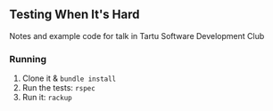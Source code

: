 Testing When It's Hard
----------------------

Notes and example code for talk in Tartu Software Development Club

### Running

1. Clone it & ```bundle install```
2. Run the tests:  ```rspec```
3. Run it: ```rackup```

